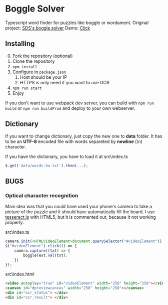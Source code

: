 # Boggle Solver
Typescript word finder for puzzles like boggle or wordament. 
Original project: [SDS's boggle solver](https://github.com/sds/boggle-solver)
Demo: [Click](https://zskovacs.github.io/bogglesolver)

## Installing
0. Fork the repository (optional)
1. Clone the repository
3. `npm install`
4. Configure in `package.json`
    1. Host should be your IP
    2. HTTPS is only need if you want to use OCR
5. `npm run start`
6. Enjoy

If you don't want to use webpack dev server, you can build with `npm run build` or `npm run buildProd` and deploy to your own webserver.

## Dictionary
If you want to change dictionary, just copy the new one to __data__ folder.
It has to be an __UTF-8__ encoded file with words separeted by __newline__ (\n) character.

If you have the dictionary, you have to load it at src\index.ts

```javascript
$.get('data/words-hu.txt').then(...);
```

## BUGS
### Optical character recognition ### 
Main idea was that you could have used your phone's camera to take a picture of the puzzle and it should have automatically fill the board.
I use [tesseract.js](https://github.com/naptha/tesseract.js) with HTML5, but it is commented out, because it not working properly:

src\index.ts 
```javascript
camera.init(<HTMLVideoElement>document.querySelector("#videoElement"));
$("#videoElement").click(() => {
    camera.capture((txt) => {
        boggleText.val(txt);
    })
});
```

src\index.html
```html
<video autoplay="true" id="videoElement" width="250" height="250"></video>
<canvas id="#previewcanvas" width="250" height="250"></canvas>
<div id="ocr_status"> </div>
<div id="ocr_result"> </div>
```
